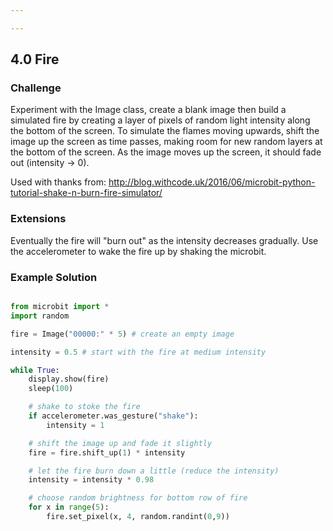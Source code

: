 ```yaml
---

---
```

## 4.0 Fire

### Challenge

Experiment with the Image class, create a blank image then build a simulated fire by
creating a layer of pixels of random light intensity along the bottom of the screen. To simulate
the flames moving upwards, shift the image up the screen as time passes, making room
for new random layers at the bottom of the screen. As the image moves up the screen,
it should fade out (intensity -> 0).

Used with thanks from: http://blog.withcode.uk/2016/06/microbit-python-tutorial-shake-n-burn-fire-simulator/

### Extensions

Eventually the fire will "burn out" as the intensity decreases gradually. Use the accelerometer to wake the fire up by shaking the microbit.


### Example Solution

```python

from microbit import *
import random

fire = Image("00000:" * 5) # create an empty image

intensity = 0.5 # start with the fire at medium intensity

while True:
    display.show(fire)
    sleep(100)

    # shake to stoke the fire
    if accelerometer.was_gesture("shake"):
        intensity = 1

    # shift the image up and fade it slightly
    fire = fire.shift_up(1) * intensity

    # let the fire burn down a little (reduce the intensity)
    intensity = intensity * 0.98

    # choose random brightness for bottom row of fire
    for x in range(5):
        fire.set_pixel(x, 4, random.randint(0,9))

```
